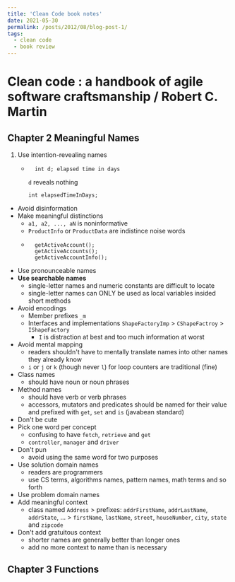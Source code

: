 ```yaml
---
title: 'Clean Code book notes'
date: 2021-05-30
permalink: /posts/2012/08/blog-post-1/
tags:
  - clean code
  - book review
---
```


# Clean code : a handbook of agile software craftsmanship / Robert C. Martin

## Chapter 2 Meaningful Names
1. Use intention-revealing names
    - ```
        int d; elapsed time in days
        ```
        `d` reveals nothing
        ```
        int elapsedTimeInDays;
        ```
- Avoid disinformation
- Make meaningful distinctions
    - `a1, a2, ..., aN` is noninformative
    - `ProductInfo` or `ProductData` are indistince noise words
    - ```
        getActiveAccount();
        getActiveAccounts();
        getActiveAccountInfo();
        ```
- Use pronounceable names
- **Use searchable names**
    - single-letter names and numeric constants are difficult to locate
    - single-letter names can ONLY be used as local variables insided short methods
- Avoid encodings
    - Member prefixes `_m`
    - Interfaces and implementations `ShapeFactoryImp` > `CShapeFactroy` > `IShapeFactory`
        - `I` is distraction at best and too much information at worst
- Avoid mental mapping
    - readers shouldn't have to mentally translate names into other names they already know
    - `i` or `j` or `k` (though never `l`) for loop counters are traditional (fine)
- Class names
    - should have noun or noun phrases
- Method names
    - should have verb or verb phrases
    - accessors, mutators and predicates should be named for their value and prefixed with `get`, `set` and `is` (javabean standard)
- Don't be cute
- Pick one word per concept
    - confusing to have `fetch`, `retrieve` and `get`
    - `controller`, `manager` and `driver`
- Don't pun
    - avoid using the same word for two purposes
- Use solution domain names
    - readers are programmers
    - use CS terms, algorithms names, pattern names, math terms and so forth
- Use problem domain names
- Add meaningful context
    - class named `Address` > prefixes: `addrFirstName`, `addrLastName`, `addrState`, ... > `firstName`, `lastName`, `street`, `houseNumber`, `city`, `state` and `zipcode`
- Don't add gratuitous context
    - shorter names are generally better than longer ones
    - add no more context to name than is necessary

## Chapter 3 Functions

